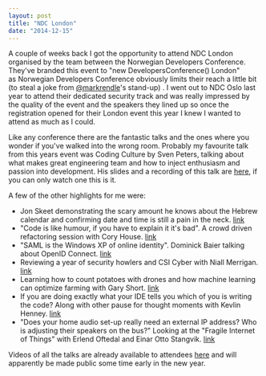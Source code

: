 ```yaml
---
layout: post
title: "NDC London"
date: "2014-12-15"
---
```


A couple of weeks back I got the opportunity to attend NDC London organised by the team between the Norwegian Developers Conference. They've branded this event to "new DevelopersConference() London" as Norwegian Developers Conference obviously limits their reach a little bit (to steal a joke from [@markrendle](https://twitter.com/markrendle)'s stand-up) . I went out to NDC Oslo last year to attend their dedicated security track and was really impressed by the quality of the event and the speakers they lined up so once the registration opened for their London event this year I knew I wanted to attend as much as I could.

Like any conference there are the fantastic talks and the ones where you wonder if you've walked into the wrong room. Probably my favourite talk from this years event was Coding Culture by Sven Peters, talking about what makes great engineering team and how to inject enthusiasm and passion into development. His slides and a recording of this talk are [here](http://svenpet.com/talks/coding-culture/), if you can only watch one this is it.

A few of the other highlights for me were:

- Jon Skeet demonstrating the scary amount he knows about the Hebrew calendar and confirming date and time is still a pain in the neck. [link](http://ndc-london.oktaset.com/t-28149)
- "Code is like humour, if you have to explain it it's bad". A crowd driven refactoring session with Cory House. [link](http://ndc-london.oktaset.com/t-27102)
- "SAML is the Windows XP of online identity". Dominick Baier talking about OpenID Connect. [link](http://ndc-london.oktaset.com/t-28128)
- Reviewing a year of security howlers and CSI Cyber with Niall Merrigan. [link](http://ndc-london.oktaset.com/t-27093)
- Learning how to count potatoes with drones and how machine learning can optimize farming with Gary Short. [link](http://ndc-london.oktaset.com/t-27125)
- If you are doing exactly what your IDE tells you which of you is writing the code? Along with other pause for thought moments with Kevlin Henney. [link](http://ndc-london.oktaset.com/t-28123)
- "Does your home audio set-up really need an external IP address? Who is adjusting their speakers on the bus?" Looking at the "Fragile Internet of Things" with Erlend Oftedal and Einar Otto Stangvik. [link](http://ndc-london.oktaset.com/t-28134)

Videos of all the talks are already available to attendees [here](http://www.ndcvideos.com/) and will apparently be made public some time early in the new year.
